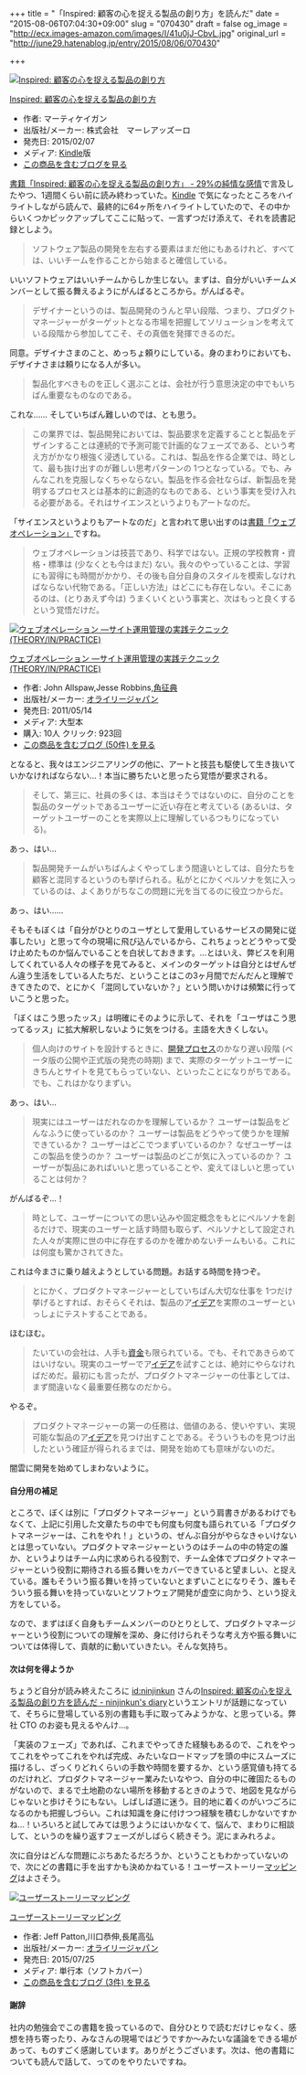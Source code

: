+++
title = "「Inspired: 顧客の心を捉える製品の創り方」を読んだ"
date = "2015-08-06T07:04:30+09:00"
slug = "070430"
draft = false
og_image = "http://ecx.images-amazon.com/images/I/41u0jJ-CbvL.jpg"
original_url = "http://june29.hatenablog.jp/entry/2015/08/06/070430"

+++

<p></p>
<div class="hatena-asin-detail">
<a href="http://www.amazon.co.jp/exec/obidos/ASIN/B00TCM8TB4/cameralady-22/"><img src="http://ecx.images-amazon.com/images/I/41u0jJ-CbvL._SL160_.jpg" class="hatena-asin-detail-image" alt="Inspired: 顧客の心を捉える製品の創り方" title="Inspired: 顧客の心を捉える製品の創り方"></a><div class="hatena-asin-detail-info">
<p class="hatena-asin-detail-title"><a href="http://www.amazon.co.jp/exec/obidos/ASIN/B00TCM8TB4/cameralady-22/">Inspired: 顧客の心を捉える製品の創り方</a></p>
<ul>
<li>
<span class="hatena-asin-detail-label">作者:</span> マーティケイガン</li>
<li>
<span class="hatena-asin-detail-label">出版社/メーカー:</span> 株式会社　マーレアッズーロ</li>
<li>
<span class="hatena-asin-detail-label">発売日:</span> 2015/02/07</li>
<li>
<span class="hatena-asin-detail-label">メディア:</span> <a class="keyword" href="http://d.hatena.ne.jp/keyword/Kindle">Kindle</a>版</li>
<li><a href="http://d.hatena.ne.jp/asin/B00TCM8TB4/cameralady-22" target="_blank">この商品を含むブログを見る</a></li>
</ul>
</div>
<div class="hatena-asin-detail-foot"></div>
</div>

<p><a href="http://june29.hatenablog.jp/entry/2015/07/24/140154" title="お仕事でソフトウェア開発に従事してきて、もうかれこれ6〜7年になるのかな。いくつものソフトウェア開発プロジェクトに関わってきて、中には失敗したものもけっこうあって、ただでさえ大変な工程となるソフトウェア開発なんだから、誰にも必要とされないものをつくるのは本当にこりごり… と思っている。これは誰かに対する愚痴ではなくて、…">書籍「Inspired: 顧客の心を捉える製品の創り方」 - 29%の純情な感情</a>で言及したやつ、1週間くらい前に読み終わっていた。<a class="keyword" href="http://d.hatena.ne.jp/keyword/Kindle">Kindle</a> で気になったところをハイライトしながら読んで、最終的に64ヶ所をハイライトしていたので、その中からいくつかピックアップしてここに貼って、一言ずつだけ添えて、それを読書記録としよう。</p>

<blockquote>ソフトウェア製品の開発を左右する要素はまだ他にもあるけれど、すべては、いいチームを作ることから始まると確信している。</blockquote>


<p>いいソフトウェアはいいチームからしか生じない。まずは、自分がいいチームメンバーとして振る舞えるようにがんばるところから。がんばるぞ。</p>

<blockquote>デザイナーというのは、製品開発のうんと早い段階、つまり、プロダクトマネージャーがターゲットとなる市場を把握してソリューションを考えている段階から参加してこそ、その真価を発揮できるのだ。</blockquote>


<p>同意。デザイナさまのこと、めっちょ頼りにしている。身のまわりにおいても、デザイナさまは頼りになる人が多い。</p>

<blockquote>製品化すべきものを正しく選ぶことは、会社が行う意思決定の中でもいちばん重要なものなのである。</blockquote>


<p>これな…… そしていちばん難しいのでは、とも思う。</p>

<blockquote>この業界では、製品開発においては、製品要求を定義することと製品をデザインすることは連続的で予測可能で計画的なフェーズである、という考え方がかなり根強く浸透している。これは、製品を作る企業では、時として、最も抜け出すのが難しい思考パターンの 1つとなっている。でも、みんなこれを克服しなくちゃならない。製品を作る会社ならば、新製品を発明するプロセスとは基本的に創造的なものである、という事実を受け入れる必要がある。それはサイエンスというよりもアートなのだ。</blockquote>


<p>「サイエンスというよりもアートなのだ」と言われて思い出すのは<a href="http://june29.jp/2011/06/26/web-operation/" title="desc">書籍「ウェブオペレーション」</a>ですね。</p>

<blockquote>ウェブオペレーションは技芸であり、科学ではない。正規の学校教育・資格・標準は (少なくとも今はまだ) ない。我々のやっていることは、学習にも習得にも時間がかかり、その後も自分自身のスタイルを模索しなければならない代物である。「正しい方法」はどこにも存在しない。そこにあるのは、(とりあえず今は) うまくいくという事実と、次はもっと良くするという覚悟だけだ。 </blockquote>


<p></p>
<div class="hatena-asin-detail">
<a href="http://www.amazon.co.jp/exec/obidos/ASIN/4873114934/cameralady-22/"><img src="http://ecx.images-amazon.com/images/I/51-ThZ6FRfL._SL160_.jpg" class="hatena-asin-detail-image" alt="ウェブオペレーション ―サイト運用管理の実践テクニック (THEORY/IN/PRACTICE)" title="ウェブオペレーション ―サイト運用管理の実践テクニック (THEORY/IN/PRACTICE)"></a><div class="hatena-asin-detail-info">
<p class="hatena-asin-detail-title"><a href="http://www.amazon.co.jp/exec/obidos/ASIN/4873114934/cameralady-22/">ウェブオペレーション ―サイト運用管理の実践テクニック (THEORY/IN/PRACTICE)</a></p>
<ul>
<li>
<span class="hatena-asin-detail-label">作者:</span> John Allspaw,Jesse Robbins,<a class="keyword" href="http://d.hatena.ne.jp/keyword/%B3%D1%C0%AC%C5%B5">角征典</a>
</li>
<li>
<span class="hatena-asin-detail-label">出版社/メーカー:</span> <a class="keyword" href="http://d.hatena.ne.jp/keyword/%A5%AA%A5%E9%A5%A4%A5%EA%A1%BC%A5%B8%A5%E3%A5%D1%A5%F3">オライリージャパン</a>
</li>
<li>
<span class="hatena-asin-detail-label">発売日:</span> 2011/05/14</li>
<li>
<span class="hatena-asin-detail-label">メディア:</span> 大型本</li>
<li>
<span class="hatena-asin-detail-label">購入</span>: 10人 <span class="hatena-asin-detail-label">クリック</span>: 923回</li>
<li><a href="http://d.hatena.ne.jp/asin/4873114934/cameralady-22" target="_blank">この商品を含むブログ (50件) を見る</a></li>
</ul>
</div>
<div class="hatena-asin-detail-foot"></div>
</div>

<p>となると、我々はエンジニアリングの他に、アートと技芸も駆使して生き抜いていかなければならない…！本当に勝ちたいと思ったら覚悟が要求される。</p>

<blockquote>そして、第三に、社員の多くは、本当はそうではないのに、自分のことを製品のターゲットであるユーザーに近い存在と考えている (あるいは、ターゲットユーザーのことを実際以上に理解しているつもりになっている)。</blockquote>


<p>あっ、はい…</p>

<blockquote>製品開発チームがいちばんよくやってしまう間違いとしては、自分たちを顧客と混同するというのも挙げられる。私がとにかくペルソナを気に入っているのは、よくありがちなこの問題に光を当てるのに役立つからだ。</blockquote>


<p>あっ、はい……</p>

<p>そもそもぼくは「自分がひとりのユーザとして愛用しているサービスの開発に従事したい」と思って今の現場に飛び込んでいるから、これちょっとどうやって受け止めたものか悩んでいることを白状しておきます。…とはいえ、弊ビスを利用してくれている人々の様子を見てみると、メインのターゲットは自分とはぜんぜん違う生活をしている人たちだ、ということはこの3ヶ月間でだんだんと理解できてきたので、とにかく「混同していないか？」という問いかけは頻繁に行っていこうと思った。</p>

<p>「ぼくはこう思ったッス」は明確にそのように示して、それを「ユーザはこう思ってるッス」に拡大解釈しないように気をつける。主語を大きくしない。</p>

<blockquote>個人向けのサイトを設計するときに、<a class="keyword" href="http://d.hatena.ne.jp/keyword/%B3%AB%C8%AF%A5%D7%A5%ED%A5%BB%A5%B9">開発プロセス</a>のかなり遅い段階 (ベータ版の公開や正式版の発売の時期) まで、実際のターゲットユーザーにきちんとサイトを見てもらっていない、といったことになりがちである。でも、これはかなりまずい。</blockquote>


<p>あっ、はい…</p>

<blockquote>現実にはユーザーはだれなのかを理解しているか？ ユーザーは製品をどんなふうに使っているのか？ ユーザーは製品をどうやって使うかを理解できているか？ ユーザーはどこでつまずいているのか？ なぜユーザーはこの製品を使うのか？ ユーザーは製品のどこが気に入っているのか？ ユーザーが製品にあればいいと思っていることや、変えてほしいと思っていることは何か？</blockquote>


<p>がんばるぞ…！</p>

<blockquote>時として、ユーザーについての思い込みや固定概念をもとにペルソナを創るだけで、現実のユーザーと話す時間も取らず、ペルソナとして設定された人々が実際に世の中に存在するのかを確かめないチームもいる。これには何度も驚かされてきた。</blockquote>


<p>これは今まさに乗り越えようとしている問題。お話する時間を持つぞ。</p>

<blockquote>とにかく、プロダクトマネージャーとしていちばん大切な仕事を 1つだけ挙げるとすれば、おそらくそれは、製品のア<a class="keyword" href="http://d.hatena.ne.jp/keyword/%A5%A4%A5%C7%A5%A2">イデア</a>を実際のユーザーといっしょにテストすることである。</blockquote>


<p>ほむほむ。</p>

<blockquote>たいていの会社は、人手も<a class="keyword" href="http://d.hatena.ne.jp/keyword/%BB%F1%B6%E2">資金</a>も限られている。でも、それであきらめてはいけない。現実のユーザーでア<a class="keyword" href="http://d.hatena.ne.jp/keyword/%A5%A4%A5%C7%A5%A2">イデア</a>を試すことは、絶対にやらなければだめだ。最初にも言ったが、プロダクトマネージャーの仕事としては、まず間違いなく最重要任務なのだから。</blockquote>


<p>やるぞ。</p>

<blockquote>プロダクトマネージャーの第一の任務は、価値のある、使いやすい、実現可能な製品のア<a class="keyword" href="http://d.hatena.ne.jp/keyword/%A5%A4%A5%C7%A5%A2">イデア</a>を見つけ出すことである。そういうものを見つけ出したという確証が得られるまでは、開発を始めても意味がないのだ。</blockquote>


<p>闇雲に開発を始めてしまわないように。</p>

<h4>自分用の補足</h4>

<p>ところで、ぼくは別に「プロダクトマネージャー」という肩書きがあるわけでもなくて、上記に引用した文章たちの中でも何度も何度も語られている「プロダクトマネージャーは、これをやれ！」というの、ぜんぶ自分がやらなきゃいけないとは思っていない。プロダクトマネージャーというのはチームの中の特定の誰か、というよりはチーム内に求められる役割で、チーム全体でプロダクトマネージャーという役割に期待される振る舞いをカバーできていると望ましい、と捉えている。誰もそういう振る舞いを持っていないとまずいことになりそう、誰もそういう振る舞いを持っていないとソフトウェア開発が虚空に向かう、という捉え方をしている。</p>

<p>なので、まずはぼく自身もチームメンバーのひとりとして、プロダクトマネージャーという役割についての理解を深め、身に付けられそうな考え方や振る舞いについては体得して、貢献的に動いていきたい。そんな気持ち。</p>

<h4>次は何を得ようか</h4>

<p>ちょうど自分が読み終えたころに <a href="http://blog.hatena.ne.jp/ninjinkun/">id:ninjinkun</a> さんの<a href="http://ninjinkun.hatenablog.com/entry/2015/08/02/083000" title="プロダクトマネージャーの職能+ユーザー体験設計の本です（と解釈しています）。 最近Rebuild: 98: Superhumans Wanted (Naoya Ito)やエンジニアからみた良いプロダクトマネージャとは？ - サンフランシスコではたらくソフトウェアエンジニア - Higepon’s blogで話題のプロダ…">Inspired: 顧客の心を捉える製品の創り方を読んだ - ninjinkun's diary</a>というエントリが話題になっていて、そちらに登場している別の書籍も手に取ってみようかな、と思っている。弊社 CTO のお姿も見えるやんけ…。</p>

<p>「実装のフェーズ」であれば、これまでやってきた経験もあるので、これをやってこれをやってこれをやれば完成、みたいなロードマップを頭の中にスムーズに描けるし、ざっくりどれくらいの手数や時間を要するか、という感覚値も持てるのだけれど、プロダクトマネージャー業みたいなやつ、自分の中に確固たるものがないので、まるで土地勘のない場所を移動するときのようで、地図を見ながらじゃないと歩けそうにもない。しばしば道に迷う。目的地に着くのがいつごろになるのかも把握しづらい。これは知識を身に付けつつ経験を積むしかないですかね…！いろいろと試してみては思うようにはいかなくて、悩んで、まわりに相談して、というのを繰り返すフェーズがしばらく続きそう。泥にまみれろよ。</p>

<p>次に自分はどんな問題にぶちあたるだろうか、ということもわかっていないので、次にどの書籍に手を出すかも決めかねている！ユーザーストーリー<a class="keyword" href="http://d.hatena.ne.jp/keyword/%A5%DE%A5%C3%A5%D4%A5%F3%A5%B0">マッピング</a>はよさそう。</p>

<p></p>
<div class="hatena-asin-detail">
<a href="http://www.amazon.co.jp/exec/obidos/ASIN/4873117321/cameralady-22/"><img src="http://ecx.images-amazon.com/images/I/51MlUN5G99L._SL160_.jpg" class="hatena-asin-detail-image" alt="ユーザーストーリーマッピング" title="ユーザーストーリーマッピング"></a><div class="hatena-asin-detail-info">
<p class="hatena-asin-detail-title"><a href="http://www.amazon.co.jp/exec/obidos/ASIN/4873117321/cameralady-22/">ユーザーストーリーマッピング</a></p>
<ul>
<li>
<span class="hatena-asin-detail-label">作者:</span> Jeff Patton,川口恭伸,長尾高弘</li>
<li>
<span class="hatena-asin-detail-label">出版社/メーカー:</span> <a class="keyword" href="http://d.hatena.ne.jp/keyword/%A5%AA%A5%E9%A5%A4%A5%EA%A1%BC%A5%B8%A5%E3%A5%D1%A5%F3">オライリージャパン</a>
</li>
<li>
<span class="hatena-asin-detail-label">発売日:</span> 2015/07/25</li>
<li>
<span class="hatena-asin-detail-label">メディア:</span> 単行本（ソフトカバー）</li>
<li><a href="http://d.hatena.ne.jp/asin/4873117321/cameralady-22" target="_blank">この商品を含むブログ (3件) を見る</a></li>
</ul>
</div>
<div class="hatena-asin-detail-foot"></div>
</div>

<h4>謝辞</h4>

<p>社内の勉強会でこの書籍を扱っているので、自分ひとりで読むだけじゃなく、感想を持ち寄ったり、みなさんの現場ではどうですか〜みたいな議論をできる場があって、ものすごく感謝しています。ありがとうございます。次は、他の書籍についても読んで話して、ってのをやりたいですね。</p>